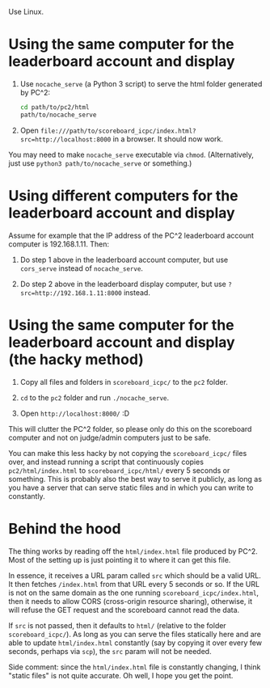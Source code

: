 Use Linux.



# Using the same computer for the leaderboard account and display

1. Use `nocache_serve` (a Python 3 script) to serve the html folder generated by PC^2:

    ```bash
    cd path/to/pc2/html
    path/to/nocache_serve
    ```

2. Open `file:///path/to/scoreboard_icpc/index.html?src=http://localhost:8000` in a browser. It should now work.

You may need to make `nocache_serve` executable via `chmod`. (Alternatively, just use `python3 path/to/nocache_serve` or something.)



# Using different computers for the leaderboard account and display

Assume for example that the IP address of the PC^2 leaderboard account computer is 192.168.1.11. Then:

1. Do step 1 above in the leaderboard account computer, but use `cors_serve` instead of `nocache_serve`.

2. Do step 2 above in the leaderboard display computer, but use `?src=http://192.168.1.11:8000` instead.



# Using the same computer for the leaderboard account and display (the hacky method)

1. Copy all files and folders in `scoreboard_icpc/` to the `pc2` folder.  

2. `cd` to the `pc2` folder and run `./nocache_serve`.  

3. Open `http://localhost:8000/` :D

This will clutter the PC^2 folder, so please only do this on the scoreboard computer and not on judge/admin computers just to be safe.

You can make this less hacky by not copying the `scoreboard_icpc/` files over, and instead running a script that continuously copies `pc2/html/index.html` to `scoreboard_icpc/html/` every 5 seconds or something. This is probably also the best way to serve it publicly, as long as you have a server that can serve static files and in which you can write to constantly.  



# Behind the hood

The thing works by reading off the `html/index.html` file produced by PC^2. Most of the setting up is just pointing it to where it can get this file.

In essence, it receives a URL param called `src` which should be a valid URL. It then fetches `/index.html` from that URL every 5 seconds or so. If the URL is not on the same domain as the one running `scoreboard_icpc/index.html`, then it needs to allow CORS (cross-origin resource sharing), otherwise, it will refuse the GET request and the scoreboard cannot read the data.

If `src` is not passed, then it defaults to `html/` (relative to the folder `scoreboard_icpc/`). As long as you can serve the files statically here and are able to update `html/index.html` constantly (say by copying it over every few seconds, perhaps via `scp`), the `src` param will not be needed.  

Side comment: since the `html/index.html` file is constantly changing, I think "static files" is not quite accurate. Oh well, I hope you get the point.
